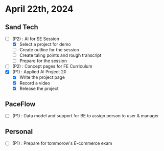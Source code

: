 # April 22th, 2024

## Sand Tech

- [ ] (P2) : AI for SE Session
  - [x] Select a project for demo
  - [ ] Create outline for the session
  - [ ] Create taling points and rough transcript
  - [ ] Prepare for the session
- [ ] (P2) : Concept pages for FE Curriculum
- [x] (P1) : Applied AI Project 20
  - [x] Write the project page
  - [x] Record a video
  - [x] Release the project

## PaceFlow

- [ ] (P1) : Data model and support for BE to assign person to user & manager

## Personal

- [ ] (P1) : Prepare for tommorow's E-commerce exam
